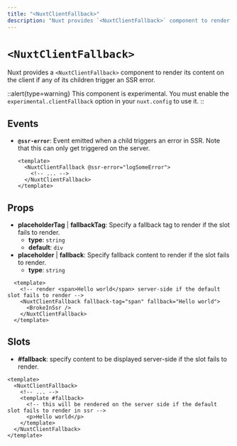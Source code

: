```yaml
---
title: "<NuxtClientFallback>"
description: "Nuxt provides `<NuxtClientFallback>` component to render its content on the client if any of its children trigger an SSR error."
---
```


# `<NuxtClientFallback>`

Nuxt provides a `<NuxtClientFallback>` component to render its content on the client if any of its children trigger an SSR error.

::alert{type=warning}
This component is experimental. You must enable the `experimental.clientFallback` option in your `nuxt.config` to use it.
::

## Events

- **`@ssr-error`**: Event emitted when a child triggers an error in SSR. Note that this can only get triggered on the server.

  ```vue
  <template>
    <NuxtClientFallback @ssr-error="logSomeError">
      <!-- ... -->
    </NuxtClientFallback>
  </template>
  ```

## Props

- **placeholderTag** | **fallbackTag**: Specify a fallback tag to render if the slot fails to render.
  - **type**: `string`
  - **default**: `div`
- **placeholder** | **fallback**: Specify fallback content to render if the slot fails to render.
  - **type**: `string`

```vue
  <template>
    <!-- render <span>Hello world</span> server-side if the default slot fails to render -->
    <NuxtClientFallback fallback-tag="span" fallback="Hello world">
      <BrokeInSsr />
    </NuxtClientFallback>
  </template>
```

## Slots

- **#fallback**: specify content to be displayed server-side if the slot fails to render.

```vue
<template>
  <NuxtClientFallback>
    <!-- ... -->
    <template #fallback>
      <!-- this will be rendered on the server side if the default slot fails to render in ssr -->
      <p>Hello world</p>
    </template>
  </NuxtClientFallback>
</template>
```
  
